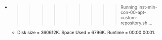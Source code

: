 * >>>>>>>>> Running inst-min-con-00-apt-custom-repository.sh ...
  * Disk size = 360612K. Space Used = 6796K. Runtime = 00:00:00:01.
